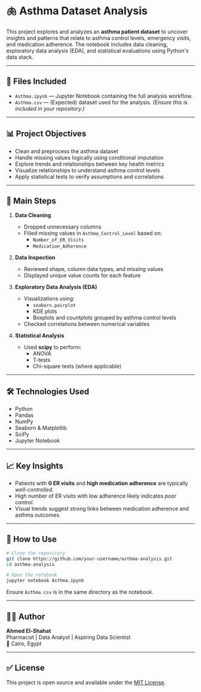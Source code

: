 # 🫁 Asthma Dataset Analysis

This project explores and analyzes an **asthma patient dataset** to uncover insights and patterns that relate to asthma control levels, emergency visits, and medication adherence. The notebook includes data cleaning, exploratory data analysis (EDA), and statistical evaluations using Python's data stack.

---

## 📁 Files Included

- `Asthma.ipynb` — Jupyter Notebook containing the full analysis workflow.
- `Asthma.csv` — (Expected) dataset used for the analysis. *(Ensure this is included in your repository.)*

---

## 📊 Project Objectives

- Clean and preprocess the asthma dataset
- Handle missing values logically using conditional imputation
- Explore trends and relationships between key health metrics
- Visualize relationships to understand asthma control levels
- Apply statistical tests to verify assumptions and correlations

---

## 📌 Main Steps

1. **Data Cleaning**
   - Dropped unnecessary columns
   - Filled missing values in `Asthma_Control_Level` based on:
     - `Number_of_ER_Visits`
     - `Medication_Adherence`

2. **Data Inspection**
   - Reviewed shape, column data types, and missing values
   - Displayed unique value counts for each feature

3. **Exploratory Data Analysis (EDA)**
   - Visualizations using:
     - `seaborn.pairplot`
     - KDE plots
     - Boxplots and countplots grouped by asthma control levels
   - Checked correlations between numerical variables

4. **Statistical Analysis**
   - Used **scipy** to perform:
     - ANOVA
     - T-tests
     - Chi-square tests (where applicable)

---

## 🛠️ Technologies Used

- Python
- Pandas
- NumPy
- Seaborn & Matplotlib
- SciPy
- Jupyter Notebook

---

## 📈 Key Insights

- Patients with **0 ER visits** and **high medication adherence** are typically *well-controlled*.
- High number of ER visits with low adherence likely indicates *poor control*.
- Visual trends suggest strong links between medication adherence and asthma outcomes.

---

## 📌 How to Use

```bash
# Clone the repository
git clone https://github.com/your-username/asthma-analysis.git
cd asthma-analysis

# Open the notebook
jupyter notebook Asthma.ipynb
```

Ensure `Asthma.csv` is in the same directory as the notebook.

---

## 🙋‍♂️ Author

**Ahmed El-Shahat**  
Pharmacist | Data Analyst | Aspiring Data Scientist  
📍 Cairo, Egypt

---

## ✅ License

This project is open source and available under the [MIT License](LICENSE).